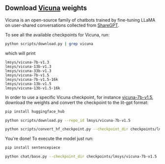 ## Download [Vicuna](https://lmsys.org/blog/2023-03-30-vicuna/) weights

Vicuna is an open-source family of chatbots trained by fine-tuning LLaMA on user-shared conversations collected from [ShareGPT](https://sharegpt.com).

To see all the available checkpoints for Vicuna, run:

```bash
python scripts/download.py | grep vicuna
```

which will print

```text
lmsys/vicuna-7b-v1.3
lmsys/vicuna-13b-v1.3
lmsys/vicuna-33b-v1.3
lmsys/vicuna-7b-v1.5
lmsys/vicuna-7b-v1.5-16k
lmsys/vicuna-13b-v1.5
lmsys/vicuna-13b-v1.5-16k
```

In order to use a specific Vicuna checkpoint, for instance [vicuna-7b-v1.5](https://huggingface.co/lmsys/vicuna-7b-v1.5), download the weights and convert the checkpoint to the lit-gpt format:

```bash
pip install huggingface_hub

python scripts/download.py --repo_id lmsys/vicuna-7b-v1.5

python scripts/convert_hf_checkpoint.py --checkpoint_dir checkpoints/lmsys/vicuna-7b-v1.5
```

You're done! To execute the model just run:

```bash
pip install sentencepiece

python chat/base.py --checkpoint_dir checkpoints/lmsys/vicuna-7b-v1.5
```
